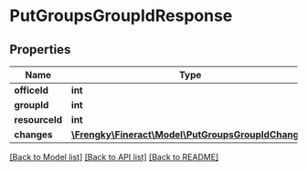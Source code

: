 # PutGroupsGroupIdResponse

## Properties
Name | Type | Description | Notes
------------ | ------------- | ------------- | -------------
**officeId** | **int** |  | [optional] 
**groupId** | **int** |  | [optional] 
**resourceId** | **int** |  | [optional] 
**changes** | [**\Frengky\Fineract\Model\PutGroupsGroupIdChanges**](PutGroupsGroupIdChanges.md) |  | [optional] 

[[Back to Model list]](../../README.md#documentation-for-models) [[Back to API list]](../../README.md#documentation-for-api-endpoints) [[Back to README]](../../README.md)

